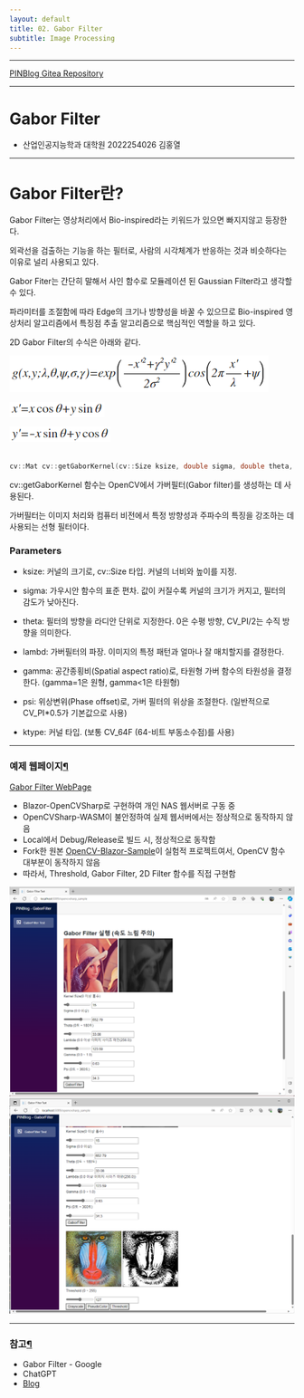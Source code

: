 ```yaml
---
layout: default
title: 02. Gabor Filter
subtitle: Image Processing
---
```

-----

[PINBlog Gitea Repository](https://gitea.pinblog.codes/CBNU/02_GaborFilter)

-----

# Gabor Filter
- 산업인공지능학과 대학원
    2022254026
        김홍열


---

# **Gabor Filter란?**

Gabor Filter는 영상처리에서 Bio-inspired라는 키워드가 있으면 빠지지않고 등장한다.

외곽선을 검출하는 기능을 하는 필터로, 사람의 시각체계가 반응하는 것과 비슷하다는 이유로 널리 사용되고 있다.

Gabor Fiter는 간단히 말해서 사인 함수로 모듈레이션 된 Gaussian Filter라고 생각할 수 있다.

파라미터를 조절함에 따라 Edge의 크기나 방향성을 바꿀 수 있으므로 Bio-inspired 영상처리 알고리즘에서 특징점 추출 알고리즘으로 핵심적인 역할을 하고 있다.

2D Gabor Filter의 수식은 아래와 같다.


![gaborfilter](/assets/img/gabor/gaborfilter.png)

![gaborfilter](/assets/img/gabor/gaborfilter2.png)

![gaborfilter](/assets/img/gabor/gaborfilter3.png)


```cpp

cv::Mat cv::getGaborKernel(cv::Size ksize, double sigma, double theta, double lambd, double gamma, double psi = CV_PI*0.5, int ktype = CV_64F)


```

cv::getGaborKernel 함수는 OpenCV에서 가버필터(Gabor filter)를 생성하는 데 사용된다.

가버필터는 이미지 처리와 컴퓨터 비전에서 특정 방향성과 주파수의 특징을 강조하는 데 사용되는 선형 필터이다. 


### **Parameters**

* ksize: 커널의 크기로, cv::Size 타입. 커널의 너비와 높이를 지정.

* sigma: 가우시안 함수의 표준 편차. 값이 커질수록 커널의 크기가 커지고, 필터의 감도가 낮아진다.

* theta: 필터의 방향을 라디안 단위로 지정한다. 0은 수평 방향, CV_PI/2는 수직 방향을 의미한다.

* lambd: 가버필터의 파장. 이미지의 특정 패턴과 얼마나 잘 매치할지를 결정한다.

* gamma: 공간종횡비(Spatial aspect ratio)로, 타원형 가버 함수의 타원성을 결정한다. (gamma=1은 원형, gamma<1은 타원형)

* psi: 위상변위(Phase offset)로, 가버 필터의 위상을 조절한다. (일반적으로 CV_PI*0.5가 기본값으로 사용)

* ktype: 커널 타입. (보통 CV_64F (64-비트 부동소수점)를 사용)




---

### 예제 웹페이지[¶]()

[Gabor Filter WebPage](https://gaborfilter.pinblog.codes/)

* Blazor-OpenCVSharp로 구현하여 개인 NAS 웹서버로 구동 중
* OpenCVSharp-WASM이 불안정하여 실제 웹서버에서는 정상적으로 동작하지 않음
* Local에서 Debug/Release로 빌드 시, 정상적으로 동작함
* Fork한 원본 [OpenCV-Blazor-Sample](https://github.com/shimat/opencvsharp_blazor_sample/tree/main)이 실험적 프로젝트여서,
  OpenCV 함수 대부분이 동작하지 않음
* 따라서, Threshold, Gabor Filter, 2D Filter 함수를 직접 구현함

![output1](/assets/img/gabor/output1.png)
![output2](/assets/img/gabor/output2.png)

---

### 참고[¶]()

- Gabor Filter - Google
- ChatGPT
- [Blog](https://thinkpiece.tistory.com/304)
